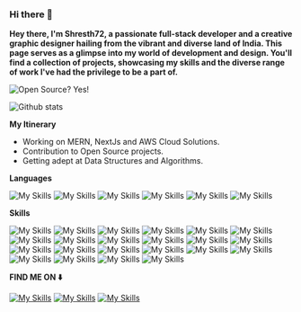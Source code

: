 ### Hi there 👋

<!--
**Shresth72/shresth72** is a ✨ _special_ ✨ repository because its `README.md` (this file) appears on your GitHub profile.

Here are some ideas to get you started:

- 🔭 I’m currently working on ...
- 🌱 I’m currently learning ...
- 👯 I’m looking to collaborate on ...
- 🤔 I’m looking for help with ...
- 💬 Ask me about ...
- 📫 How to reach me: ...
- 😄 Pronouns: ...
- ⚡ Fun fact: ...
-->

**Hey there, I'm Shresth72, a passionate full-stack developer and a creative graphic designer hailing from the vibrant and diverse land of India.
This page serves as a glimpse into my world of development and design. You'll find a collection of projects, showcasing my skills and the diverse range of work I've had the privilege to be a part of.**

![Open Source? Yes!](https://badgen.net/badge/Open%20Source%20%3F/Yes%21/blue?icon=github)

![Github stats](https://github-readme-stats.vercel.app/api?username=shresth72)

**My Itinerary**
* Working on MERN, NextJs and AWS Cloud Solutions.
* Contribution to Open Source projects.
* Getting adept at Data Structures and Algorithms.

**Languages**

![My Skills](https://img.shields.io/badge/-00599C?logo=C&logoColor=white&style=for-the-badge)
![My Skills](https://img.shields.io/badge/-C++-00599C?logo=Cpp&logoColor=white&style=for-the-badge)
![My Skills](https://img.shields.io/badge/-Python-3776AB?logo=Python&logoColor=white&style=for-the-badge)
![My Skills](https://img.shields.io/badge/-Javascript-F7DF1E?logo=Javascript&logoColor=white&style=for-the-badge)
![My Skills](https://img.shields.io/badge/-Typescript-3178C6?logo=Typescript&logoColor=white&style=for-the-badge)
![My Skills](https://img.shields.io/badge/-mysql-4479A1?logo=mysql&logoColor=white&style=for-the-badge)

**Skills**

![My Skills](https://img.shields.io/badge/-nodejs-339933?logo=nodedotjs&logoColor=white&style=for-the-badge)
![My Skills](https://img.shields.io/badge/-express-000000?logo=Express&logoColor=white&style=for-the-badge)
![My Skills](https://img.shields.io/badge/-ReactJs-0088CC?logo=react&logoColor=white&style=for-the-badge)
![My Skills](https://img.shields.io/badge/-NextJs-000000?logo=nextdotjs&logoColor=white&style=for-the-badge)
![My Skills](https://img.shields.io/badge/-Flask-050505?logo=flask&logoColor=white&style=for-the-badge)
![My Skills](https://img.shields.io/badge/-redux-764ABC?logo=redux&logoColor=white&style=for-the-badge)
![My Skills](https://img.shields.io/badge/-GraphQl-E10098?logo=GraphQl&logoColor=white&style=for-the-badge)
![My Skills](https://img.shields.io/badge/-ThreeJs-ffffff?logo=threedotjs&logoColor=black&style=for-the-badge)
![My Skills](https://img.shields.io/badge/-Gsap-88CE02?logo=GreenSock&logoColor=white&style=for-the-badge)
![My Skills](https://img.shields.io/badge/-tailwind-06B6D4?logo=tailwindcss&logoColor=white&style=for-the-badge)
![My Skills](https://img.shields.io/badge/-mongoose-F04D35?logo=mongoose&logoColor=white&style=for-the-badge)
![My Skills](https://img.shields.io/badge/-redis-DC382D?logo=redis&logoColor=white&style=for-the-badge)
![My Skills](https://img.shields.io/badge/-firebase-FFCA28?logo=firebase&logoColor=white&style=for-the-badge)
![My Skills](https://img.shields.io/badge/-prisma-2D3748?logo=prisma&logoColor=white&style=for-the-badge)
![My Skills](https://img.shields.io/badge/-git-F05032?logo=git&logoColor=white&style=for-the-badge)
![My Skills](https://img.shields.io/badge/-photoshop-31A8FF?logo=adobephotoshop&logoColor=white&style=for-the-badge)
![My Skills](https://img.shields.io/badge/-illustrator-FF9A00?logo=adobeillustrator&logoColor=white&style=for-the-badge)
![My Skills](https://img.shields.io/badge/-🐻Zustand-582f3f?&logoColor=white&style=for-the-badge)
![My Skills](https://img.shields.io/badge/-reactQuery-FF4154?logo=reactQuery&logoColor=white&style=for-the-badge)
![My Skills](https://img.shields.io/badge/-stripe-008CDD?logo=stripe&logoColor=white&style=for-the-badge)
![My Skills](https://img.shields.io/badge/-aws-232F3E?logo=amazonaws&logoColor=white&style=for-the-badge)
![My Skills](https://img.shields.io/badge/-zod-4479A1?logo=zod&logoColor=white&style=for-the-badge)

**FIND ME ON ⬇️** 

<a href="https://github.com/shresth72">[![My Skills](https://skillicons.dev/icons?i=github)](https://skillicons.dev)</a>
<a href="https://www.linkedin.com/in/shrestha-shashank-38002b22b">[![My Skills](https://skillicons.dev/icons?i=linkedin)](https://skillicons.dev)</a>
<a href="https://codepen.io/shresth72">[![My Skills](https://skillicons.dev/icons?i=codepen)](https://skillicons.dev)</a>
